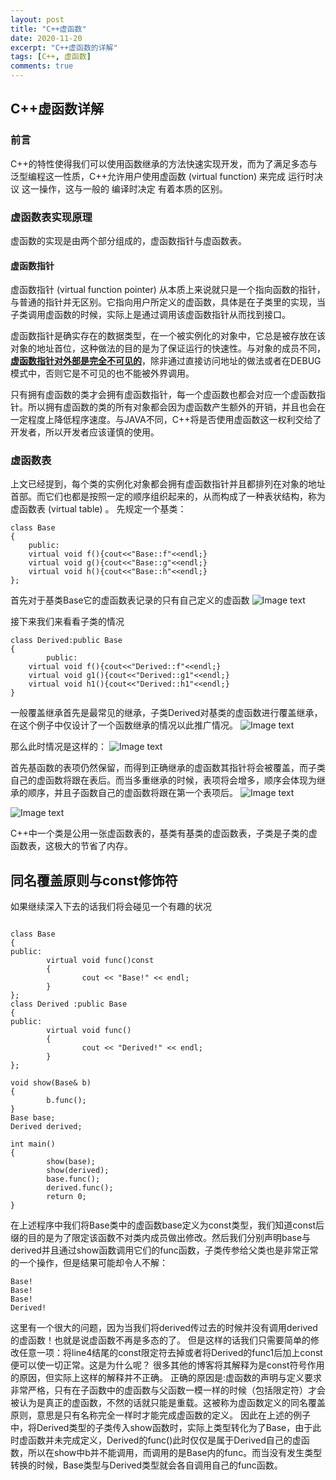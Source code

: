 ```yaml
---
layout: post
title: "C++虚函数"
date: 2020-11-20
excerpt: "C++虚函数的详解"
tags: [C++, 虚函数]
comments: true
---
```


## C++虚函数详解
### 前言

C++的特性使得我们可以使用函数继承的方法快速实现开发，而为了满足多态与泛型编程这一性质，C++允许用户使用虚函数 (virtual function) 来完成 运行时决议 这一操作，这与一般的 编译时决定 有着本质的区别。
### 虚函数表实现原理

虚函数的实现是由两个部分组成的，虚函数指针与虚函数表。
#### 虚函数指针

虚函数指针 (virtual function pointer) 从本质上来说就只是一个指向函数的指针，与普通的指针并无区别。它指向用户所定义的虚函数，具体是在子类里的实现，当子类调用虚函数的时候，实际上是通过调用该虚函数指针从而找到接口。

虚函数指针是确实存在的数据类型，在一个被实例化的对象中，它总是被存放在该对象的地址首位，这种做法的目的是为了保证运行的快速性。与对象的成员不同，<u>**虚函数指针对外部是完全不可见的**</u>，除非通过直接访问地址的做法或者在DEBUG模式中，否则它是不可见的也不能被外界调用。

只有拥有虚函数的类才会拥有虚函数指针，每一个虚函数也都会对应一个虚函数指针。所以拥有虚函数的类的所有对象都会因为虚函数产生额外的开销，并且也会在一定程度上降低程序速度。与JAVA不同，C++将是否使用虚函数这一权利交给了开发者，所以开发者应该谨慎的使用。
### 虚函数表

上文已经提到，每个类的实例化对象都会拥有虚函数指针并且都排列在对象的地址首部。而它们也都是按照一定的顺序组织起来的，从而构成了一种表状结构，称为虚函数表 (virtual table) 。
先规定一个基类：
```
class Base
{
    public:
    virtual void f(){cout<<"Base::f"<<endl;}
    virtual void g(){cout<<"Base::g"<<endl;}
    virtual void h(){cout<<"Base::h"<<endl;}
};
```

首先对于基类Base它的虚函数表记录的只有自己定义的虚函数
![Image text](../assets/img/2020_11_20_1.png)

接下来我们来看看子类的情况
```
class Derived:public Base
{
        public:
    virtual void f(){cout<<"Derived::f"<<endl;}
    virtual void g1(){cout<<"Derived::g1"<<endl;}
    virtual void h1(){cout<<"Derived::h1"<<endl;}
}
```

一般覆盖继承首先是最常见的继承，子类Derived对基类的虚函数进行覆盖继承，在这个例子中仅设计了一个函数继承的情况以此推广情况。
![Image text](../assets/img/2020_11_20_2.png)

那么此时情况是这样的：
![Image text](../assets/img/2020_11_20_3.png)

首先基函数的表项仍然保留，而得到正确继承的虚函数其指针将会被覆盖，而子类自己的虚函数将跟在表后。而当多重继承的时候，表项将会增多，顺序会体现为继承的顺序，并且子函数自己的虚函数将跟在第一个表项后。
![Image text](../assets/img/2020_11_20_4.png)

![Image text](../assets/img/2020_11_20_5.png)

C++中一个类是公用一张虚函数表的，基类有基类的虚函数表，子类是子类的虚函数表，这极大的节省了内存。

## 同名覆盖原则与const修饰符

如果继续深入下去的话我们将会碰见一个有趣的状况
```

class Base
{
public:
        virtual void func()const
        {
                cout << "Base!" << endl;
        }
};
class Derived :public Base
{
public:
        virtual void func()
        {
                cout << "Derived!" << endl;
        }
};

void show(Base& b)
{
        b.func();
}
Base base;
Derived derived;

int main()
{
        show(base);
        show(derived);
        base.func();
        derived.func();
        return 0;
}
```

在上述程序中我们将Base类中的虚函数base定义为const类型，我们知道const后缀的目的是为了限定该函数不对类内成员做出修改。然后我们分别声明base与derived并且通过show函数调用它们的func函数，子类传参给父类也是非常正常的一个操作，但是结果可能却令人不解：
```
Base!
Base!
Base!
Derived!
```

这里有一个很大的问题，因为当我们将derived传过去的时候并没有调用derived的虚函数！也就是说虚函数不再是多态的了。
但是这样的话我们只需要简单的修改任意一项：将line4结尾的const限定符去掉或者将Derived的func1后加上const便可以使一切正常。这是为什么呢？
很多其他的博客将其解释为是const符号作用的原因，但实际上这样的解释并不正确。
正确的原因是:虚函数的声明与定义要求非常严格，只有在子函数中的虚函数与父函数一模一样的时候（包括限定符）才会被认为是真正的虚函数，不然的话就只能是重载。这被称为虚函数定义的同名覆盖原则，意思是只有名称完全一样时才能完成虚函数的定义。
因此在上述的例子中，将Derived类型的子类传入show函数时，实际上类型转化为了Base，由于此时虚函数并未完成定义，Derived的func()此时仅仅是属于Derived自己的虚函数，所以在show中b并不能调用，而调用的是Base内的func。而当没有发生类型转换的时候，Base类型与Derived类型就会各自调用自己的func函数。